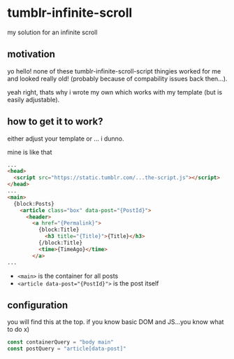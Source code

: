 # tumblr-infinite-scroll
my solution for an infinite scroll

## motivation
yo hello! none of these tumblr-infinite-scroll-script thingies worked for me and looked really old! (probably because of compability issues back then...).

yeah right, thats why i wrote my own which works with my template (but is easily adjustable).

## how to get it to work?
either adjust your template or ... i dunno.

mine is like that
```html
...
<head>
  <script src="https://static.tumblr.com/...the-script.js"></script>
</head>
...
<main>
  {block:Posts}
    <article class="box" data-post="{PostId}">
      <header>
        <a href="{Permalink}">
          {block:Title}
            <h3 title="{Title}">{Title}</h3>
          {/block:Title}
          <time>{TimeAgo}</time>
        </a>
...
```

* `<main>` is the container for all posts
* `<article data-post="{PostId}">` is the post itself

## configuration
you will find this at the top. if you know basic DOM and JS...you know what to do x)

```javascript
const containerQuery = "body main"
const postQuery = "article[data-post]"
```
